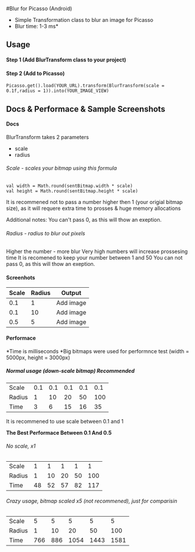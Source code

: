 #Blur for Picasso (Android)

- Simple Transformation class to blur an image for Picasso
- Blur time: 1-3 ms*

## Usage

#### Step 1 (Add BlurTransform class to your project)

#### Step 2 (Add to Picasso)

```
Picasso.get().load(YOUR_URL).transform(BlurTransform(scale = 0.1f,radius = 1)).into(YOUR_IMAGE_VIEW)
```

## Docs & Performace & Sample Screenshots
#### Docs
BlurTransform takes 2 parameters
- scale
- radius

###### Scale - scales your bitmap using this formula
```
val width = Math.round(sentBitmap.width * scale)
val height = Math.round(sentBitmap.height * scale)
```
It is recommened not to pass a number higher then 1 (your origial bitmap size), as it will requere extra time to prosses & huge memory allocations

Additional notes:
You can't pass 0, as this will thow an exeption.

###### Radius - radius to blur out pixels

Higher the number - more blur
Very high numbers will increase prossesing time
It is recomened to keep your number between 1 and 50
You can not pass 0, as this will thow an exeption.

#### Screenhots

| Scale  | Radius  |  Output |
| ------------ | ------------ | ------------ |
| 0.1  | 1  | Add image  |
| 0.1  |  10 | Add image   |
| 0.5  |  5 | Add image   |

#### Performace
*Time is milliseconds
*Big bitmaps were used for performnce test (width = 5000px, height = 3000px)

##### Normal usage (down-scale bitmap) Recommended
|   |   |   |   |   |  |
| ------------ | ------------ | ------------ | ------------ | ------------ | ------------ |
| Scale  | 0.1  | 0.1  | 0.1  |  0.1 | 0.1  |
|  Radius | 1  | 10  | 20  | 50  | 100   |
| Time  | 3  | 6  | 15  |  16 |   35|

It is recommened to use scale between 0.1 and 1

**The Best Performace Between 0.1 And 0.5**


###### No scale, x1

|   |   |   |   |   |  |
| ------------ | ------------ | ------------ | ------------ | ------------ | ------------ |
| Scale  | 1  | 1  | 1  |  1 | 1  |
|  Radius | 1  | 10  | 20  | 50  | 100   |
| Time  | 48  | 52  | 57  |  82 |   117|

###### Crazy usage, bitmap scaled x5 (not recommened), just for comparisin

|   |   |   |   |   |  |
| ------------ | ------------ | ------------ | ------------ | ------------ | ------------ |
| Scale  | 5  | 5  | 5  |  5 | 5  |
|  Radius | 1  | 10  | 20  | 50  | 100   |
| Time  | 766  | 886  | 1054  |  1443 |   1581|
